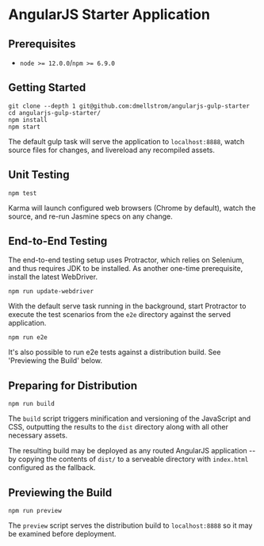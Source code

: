 # AngularJS Starter Application

## Prerequisites

- `node >= 12.0.0`/`npm >= 6.9.0`

## Getting Started

    git clone --depth 1 git@github.com:dmellstrom/angularjs-gulp-starter
    cd angularjs-gulp-starter/
    npm install
    npm start

The default gulp task will serve the application to `localhost:8888`, watch source files for changes, and livereload any recompiled assets.

## Unit Testing

    npm test

Karma will launch configured web browsers (Chrome by default), watch the source, and re-run Jasmine specs on any change.

## End-to-End Testing

The end-to-end testing setup uses Protractor, which relies on Selenium, and thus requires JDK to be installed.
As another one-time prerequisite, install the latest WebDriver.

    npm run update-webdriver

With the default serve task running in the background, start Protractor to execute the test scenarios from the `e2e` directory against the served application.

    npm run e2e

It's also possible to run e2e tests against a distribution build. See 'Previewing the Build' below.

## Preparing for Distribution

    npm run build

The `build` script triggers minification and versioning of the JavaScript and CSS, outputting the results to the `dist` directory along with all other necessary assets.

The resulting build may be deployed as any routed AngularJS application -- by copying the contents of `dist/` to a serveable directory with `index.html` configured as the fallback.

## Previewing the Build

    npm run preview

The `preview` script serves the distribution build to `localhost:8888` so it may be examined before deployment.